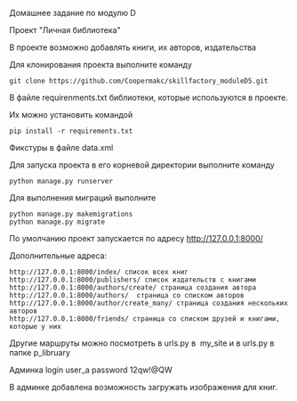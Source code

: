 Домашнее задание по модулю D

Проект "Личная библиотека"

В проекте возможно добавлять книги, их авторов, издательства

Для клонирования проекта выполните команду

    git clone https://github.com/Coopermakc/skillfactory_moduleD5.git

В файле requirenments.txt библиотеки, которые используются в проекте.

Их можно установить командой 

    pip install -r requirements.txt

Фикстуры в файле data.xml

Для запуска проекта в его корневой директории выполните команду

    python manage.py runserver

Для выполнения миграций выполните

    python manage.py makemigrations
    python manage.py migrate   

По умолчанию проект запускается по адресу http://127.0.0.1:8000/

Дополнительные адреса:

    http://127.0.0.1:8000/index/ список всех книг
    http://127.0.0.1:8000/publishers/ список издательств с книгами
    http://127.0.0.1:8000/authors/create/ страница создания автора
    http://127.0.0.1:8000/authors/  страница со списком авторов
    http://127.0.0.1:8000/author/create_many/ страница создания нескольких авторов
    http://127.0.0.1:8000/friends/ страница со списком друзей и книгами, которые у них

Другие маршруты можно посмотреть в urls.py в  my_site  и в urls.py в папке p_libruary 

 Админка
 login user_a
 password 12qw!@QW

 В админке добавлена возможность загружать изображения для книг.
 

